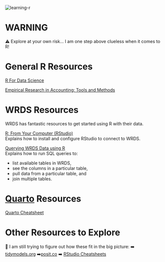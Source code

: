 
![learning-r](https://socialify.git.ci/snbronson/learning-r/image?description=1&descriptionEditable=Scripts%20created%20while%20I%20learn%20R.&font=Source%20Code%20Pro&owner=1&pattern=Circuit%20Board&theme=Light)

# WARNING
⚠️ Explore at your own risk... I am one step above clueless when it comes to R!

# General R Resources
[R For Data Science](https://r4ds.had.co.nz/)

[Empirical Research in Accounting: Tools and Methods](http://iangow.me/far_book/)

# WRDS Resources
WRDS has fantastic resources to get started using R with their data. 

[R: From Your Computer (RStudio)](https://wrds-www.wharton.upenn.edu/pages/support/programming-wrds/programming-r/r-from-your-computer/)  
Explains how to install and configure RStudio to connect to WRDS.

[Querying WRDS Data using R](https://wrds-www.wharton.upenn.edu/pages/support/programming-wrds/programming-r/querying-wrds-data-r/)  
Explains how to run SQL queries to:
- list available tables in WRDS,
- see the columns in a particular table,
- pull data from a particular table, and
- join multiple tables.

# [Quarto](quarto.org) Resources

[Quarto Cheatsheet](https://rstudio.github.io/cheatsheets/quarto.pdf)

# Other Resources to Explore

🤔 I am still trying to figure out how these fit in the big picture:
➡️ [tidymodels.org](https://www.tidymodels.org)
➡️[posit.co](https://posit.co)
➡️ [RStudio Cheatsheets](https://rstudio.github.io/cheatsheets/)


